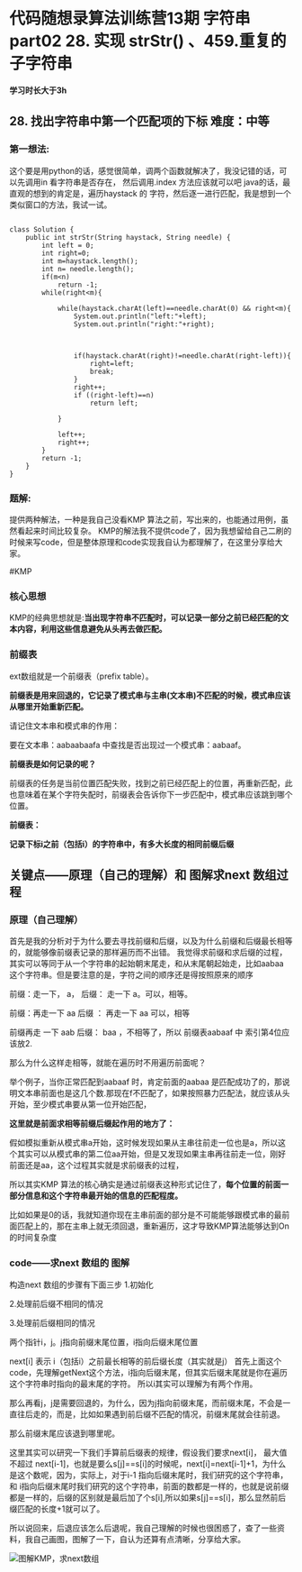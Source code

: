 # 代码随想录算法训练营13期 字符串part02 28. 实现 strStr() 、459.重复的子字符串



 
 **学习时长大于3h**
 
## 28. 找出字符串中第一个匹配项的下标 难度：中等


### 第一想法:

这个要是用python的话，感觉很简单，调两个函数就解决了，我没记错的话，可以先调用in 看字符串是否存在， 然后调用.index 方法应该就可以吧
java的话，最直观的想到的肯定是，遍历haystack 的 字符，然后逐一进行匹配，我是想到一个类似窗口的方法，我试一试。

~~~

class Solution {
    public int strStr(String haystack, String needle) {
        int left = 0;
        int right=0;
        int m=haystack.length();
        int n= needle.length();
        if(m<n)
            return -1;
        while(right<m){
            
            while(haystack.charAt(left)==needle.charAt(0) && right<m){
                System.out.println("left:"+left);
                System.out.println("right:"+right);

                
                
                if(haystack.charAt(right)!=needle.charAt(right-left)){
                    right=left;
                    break;
                }
                right++;
                if ((right-left)==n)
                    return left;
                
            }
            
            left++;
            right++;
        }
        return -1;
    }
}

~~~




### 题解:

提供两种解法，一种是我自己没看KMP 算法之前，写出来的，也能通过用例，虽然看起来时间比较复杂。
KMP的解法我不提供code了，因为我想留给自己二刷的时候来写code，但是整体原理和code实现我自认为都理解了，在这里分享给大家。




#KMP 
### 核心思想
KMP的经典思想就是:**当出现字符串不匹配时，可以记录一部分之前已经匹配的文本内容，利用这些信息避免从头再去做匹配。**


### 前缀表
ext数组就是一个前缀表（prefix table）。

**前缀表是用来回退的，它记录了模式串与主串(文本串)不匹配的时候，模式串应该从哪里开始重新匹配。**

请记住文本串和模式串的作用：

要在文本串：aabaabaafa 中查找是否出现过一个模式串：aabaaf。

**前缀表是如何记录的呢？**

前缀表的任务是当前位置匹配失败，找到之前已经匹配上的位置，再重新匹配，此也意味着在某个字符失配时，前缀表会告诉你下一步匹配中，模式串应该跳到哪个位置。

**前缀表：**

**记录下标i之前（包括i）的字符串中，有多大长度的相同前缀后缀**


## 关键点——原理（自己的理解）和 图解求next 数组过程

### 原理（自己理解）
首先是我的分析对于为什么要去寻找前缀和后缀，以及为什么前缀和后缀最长相等的，就能够像前缀表记录的那样遍历而不出错。
我觉得求前缀和求后缀的过程，其实可以等同于从一个字符串的起始朝末尾走，和从末尾朝起始走，比如aabaa 这个字符串。但是要注意的是，字符之间的顺序还是得按照原来的顺序

前缀：走一下， a， 后缀： 走一下 a。可以，相等。

前缀：再走一下 aa  后缀 ： 再走一下 aa 可以，相等

前缀再走 一下 aab  后缀： baa ，不相等了，所以 前缀表aabaaf 中 索引第4位应该放2.

那么为什么这样走相等，就能在遍历时不用遍历前面呢？

举个例子，当你正常匹配到aabaaf 时，肯定前面的aabaa 是匹配成功了的，那说明文本串前面也是这几个数.那现在f不匹配了，如果按照暴力匹配法，就应该从头开始，至少模式串要从第一位开始匹配，

**这里就是前面求相等前缀后缀起作用的地方了：**

假如模拟重新从模式串a开始，这时候发现如果从主串往前走一位也是a，所以这个其实可以从模式串的第二位aa开始，但是又发现如果主串再往前走一位，刚好前面还是aa，这个过程其实就是求前缀表的过程，

所以其实KMP 算法的核心确实是通过前缀表这种形式记住了，**每个位置的前面一部分信息和这个字符串最开始的信息的匹配程度。**

比如如果是0的话，我就知道你现在主串前面的部分是不可能能够跟模式串的最前面匹配上的，那在主串上就无须回退，重新遍历，这才导致KMP算法能够达到On的时间复杂度


### code——求next 数组的 图解
构造next 数组的步骤有下面三步
1.初始化

2.处理前后缀不相同的情况

3.处理前后缀相同的情况

两个指针i，j。j指向前缀末尾位置，i指向后缀末尾位置

next[i] 表示 i（包括i）之前最长相等的前后缀长度（其实就是j）
首先上面这个code，先理解getNext这个方法，i指向后缀末尾，但其实后缀末尾就是你在遍历这个字符串时指向的最末尾的字符。
所以i其实可以理解为有两个作用。

那么再看j，j是需要回退的，为什么，因为j指向前缀末尾，而前缀末尾，不会是一直往后走的，而是，比如如果遇到前后缀不匹配的情况，前缀末尾就会往前退。

那么前缀末尾应该退到哪里呢。

这里其实可以研究一下我们手算前后缀表的规律，假设我们要求next[i]， 最大值不超过 next[i-1]，也就是要么s[j]==s[i]的时候呢，next[i]=next[i-1]+1，为什么是这个数呢，因为，实际上，对于i-1 指向后缀末尾时，我们研究的这个字符串， 和 i指向后缀末尾时我们研究的这个字符串，前面的数都是一样的，也就是说前缀都是一样的，后缀的区别就是最后加了个s[i],所以如果s[j]==s[i]，那么显然前后缀匹配的长度+1就可以了。

所以说回来，后退应该怎么后退呢，我自己理解的时候也很困惑了，查了一些资料，我自己画图，图解了一下，自认为还算有点清晰，分享给大家。

![图解KMP，求next数组](https://user-images.githubusercontent.com/131168940/235049643-0215684a-3da8-49d5-83a9-38a7700b21f2.png)

